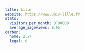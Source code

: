 ```yaml
---
title: Lille
website: https://www.univ-lille.fr
stats:
  visitors_per_month: 3700000
  average_pageviews: 8.05
carbon:
  home: 2.57
  legal: 0
---
```

